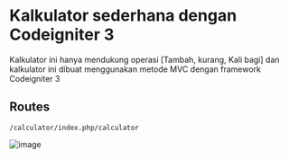 # Kalkulator sederhana dengan Codeigniter 3

Kalkulator ini hanya mendukung operasi [Tambah, kurang, Kali bagi] dan kalkulator ini dibuat menggunakan metode MVC dengan framework Codeigniter 3

## Routes
```
/calculator/index.php/calculator
```
![image](https://user-images.githubusercontent.com/92983457/159437894-f250c85b-8921-4b2d-95b0-e83a75dc23b0.png)
